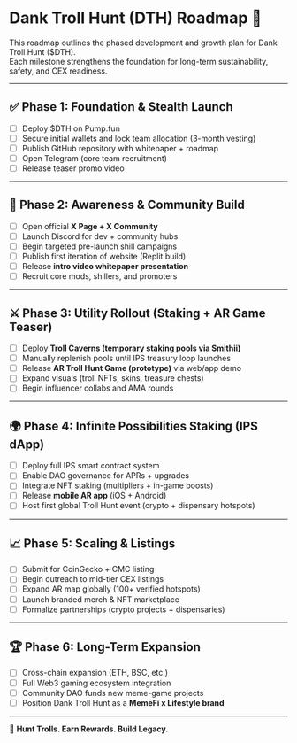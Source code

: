 # Dank Troll Hunt (DTH) Roadmap 🧌

This roadmap outlines the phased development and growth plan for Dank Troll Hunt ($DTH).  
Each milestone strengthens the foundation for long-term sustainability, safety, and CEX readiness.  

---

## ✅ Phase 1: Foundation & Stealth Launch
- [ ] Deploy $DTH on Pump.fun  
- [ ] Secure initial wallets and lock team allocation (3-month vesting)  
- [ ] Publish GitHub repository with whitepaper + roadmap  
- [ ] Open Telegram (core team recruitment)  
- [ ] Release teaser promo video  

---

## 🚀 Phase 2: Awareness & Community Build
- [ ] Open official **X Page + X Community**  
- [ ] Launch Discord for dev + community hubs  
- [ ] Begin targeted pre-launch shill campaigns  
- [ ] Publish first iteration of website (Replit build)  
- [ ] Release **intro video whitepaper presentation**  
- [ ] Recruit core mods, shillers, and promoters  

---

## ⚔️ Phase 3: Utility Rollout (Staking + AR Game Teaser)
- [ ] Deploy **Troll Caverns (temporary staking pools via Smithii)**  
- [ ] Manually replenish pools until IPS treasury loop launches  
- [ ] Release **AR Troll Hunt Game (prototype)** via web/app demo  
- [ ] Expand visuals (troll NFTs, skins, treasure chests)  
- [ ] Begin influencer collabs and AMA rounds  

---

## 🌍 Phase 4: Infinite Possibilities Staking (IPS dApp)
- [ ] Deploy full IPS smart contract system  
- [ ] Enable DAO governance for APRs + upgrades  
- [ ] Integrate NFT staking (multipliers + in-game boosts)  
- [ ] Release **mobile AR app** (iOS + Android)  
- [ ] Host first global Troll Hunt event (crypto + dispensary hotspots)  

---

## 📈 Phase 5: Scaling & Listings
- [ ] Submit for CoinGecko + CMC listing  
- [ ] Begin outreach to mid-tier CEX listings  
- [ ] Expand AR map globally (100+ verified hotspots)  
- [ ] Launch branded merch & NFT marketplace  
- [ ] Formalize partnerships (crypto projects + dispensaries)  

---

## 🏆 Phase 6: Long-Term Expansion
- [ ] Cross-chain expansion (ETH, BSC, etc.)  
- [ ] Full Web3 gaming ecosystem integration  
- [ ] Community DAO funds new meme-game projects  
- [ ] Position Dank Troll Hunt as a **MemeFi x Lifestyle brand**  

---

🧌 **Hunt Trolls. Earn Rewards. Build Legacy.**
